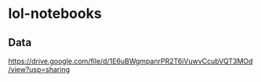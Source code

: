 # lol-notebooks

## Data
https://drive.google.com/file/d/1E6uBWgmpanrPR2T6iVuwvCcubVQT3MOd/view?usp=sharing
